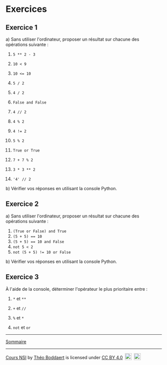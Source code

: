 # Exercices 

## Exercice 1

a) Sans utiliser l'ordinateur, proposer un résultat sur chacune des opérations suivante :

1. `5 ** 2 - 3`

2. `10 < 9`

3. `10 <= 10`

4. `5 / 2`

5. `4 / 2`

6. `False and False`

7. `4 // 2`

8. `4 % 2`

9. `4 != 2`

10. `5 % 2`

11. `True or True`

12. `7 + 7 % 2`

13. `3 * 3 ** 2`

14. `'4' // 2`

b) Vérifier vos réponses en utilisant la console Python.

## Exercice 2

a) Sans utiliser l'ordinateur, proposer un résultat sur chacune des opérations suivante :

1. `(True or False) and True`
2. `(5 + 5) == 10`
3. `(5 + 5) == 10 and False`
4. `not 5 < 2`
5. `not (5 + 5) != 10 or False`

b) Vérifier vos réponses en utilisant la console Python.

## Exercice 3

À l'aide de la console, déterminer l'opérateur le plus prioritaire entre :

1. `*` et `**`

2. `+` et `//`

3. `%` et `*`

4. `not` et `or`

_______________

[Sommaire](./../../../README.md)

___________

<p xmlns:cc="http://creativecommons.org/ns#" xmlns:dct="http://purl.org/dc/terms/"><a property="dct:title" rel="cc:attributionURL" href="https://github.com/boddaert/nsi">Cours NSI</a> by <a rel="cc:attributionURL dct:creator" property="cc:attributionName" href="https://github.com/boddaert">Théo Boddaert</a> is licensed under <a href="https://creativecommons.org/licenses/by/4.0/?ref=chooser-v1" target="_blank" rel="license noopener noreferrer" style="display:inline-block;">CC BY 4.0</a>  <img style="height:22px!important;margin-left:3px;vertical-align:text-bottom;" src="https://mirrors.creativecommons.org/presskit/icons/cc.svg?ref=chooser-v1" alt="">  <img style="height:22px!important;margin-left:3px;vertical-align:text-bottom;" src="https://mirrors.creativecommons.org/presskit/icons/by.svg?ref=chooser-v1" alt=""></p> 